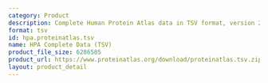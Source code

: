 ```yaml
---
category: Product
description: Complete Human Protein Atlas data in TSV format, version 24.1
format: tsv
id: hpa.proteinatlas.tsv
name: HPA Complete Data (TSV)
product_file_size: 6286585
product_url: https://www.proteinatlas.org/download/proteinatlas.tsv.zip
layout: product_detail
---
```

